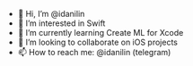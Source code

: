 - 👋 Hi, I’m @idanilin
- 👀 I’m interested in Swift
- 🌱 I’m currently learning Create ML for Xcode
- 💞️ I’m looking to collaborate on iOS projects
- 📫 How to reach me: @idanilin (telegram)
